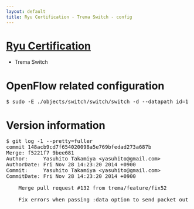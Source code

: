 ```yaml
---
layout: default
title: Ryu Certification - Trema Switch - config
---
```

# [Ryu Certification](https://ryu-sdn.org/certification.html)
* Trema Switch

# OpenFlow related configuration
<pre>
$ sudo -E ./objects/switch/switch/switch -d --datapath_id=1 --server_ip=10.24.150.30 --server_port=6633 --switch_ports=eth21,eth22,eth23
</pre>

# Version information
<pre>
$ git log -1 --pretty=fuller
commit 148acb9cd7f654020098a5e769bfedad273a687b
Merge: f5221f7 9bee681
Author:     Yasuhito Takamiya &lt;yasuhito@gmail.com&gt;
AuthorDate: Fri Nov 28 14:23:20 2014 +0900
Commit:     Yasuhito Takamiya &lt;yasuhito@gmail.com&gt;
CommitDate: Fri Nov 28 14:23:20 2014 +0900

    Merge pull request #132 from trema/feature/fix52
    
    Fix errors when passing :data option to send_packet_out (refs #52).
</pre>
